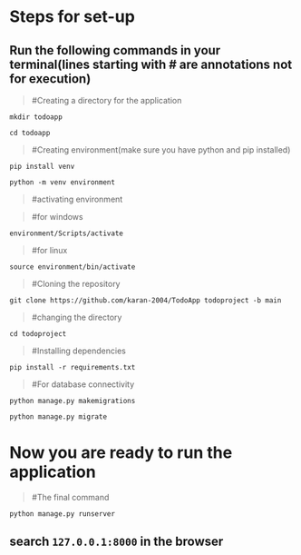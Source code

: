 # Steps for set-up
## Run the following commands in your terminal(lines starting with # are annotations not for execution)
> #Creating a directory for the application

`mkdir todoapp`

`cd todoapp`

> #Creating environment(make sure you have python and pip installed)

`pip install venv`

`python -m venv environment`

> #activating environment

> #for windows

`environment/Scripts/activate`

>#for linux

`source environment/bin/activate`

>#Cloning the repository

`git clone https://github.com/karan-2004/TodoApp todoproject -b main`

>#changing the directory

`cd todoproject`

>#Installing dependencies

`pip install -r requirements.txt`

>#For database connectivity

`python manage.py makemigrations`

`python manage.py migrate`

# Now you are ready to run the application 
>#The final command

`python manage.py runserver`

## search `127.0.0.1:8000` in the browser







  
  
